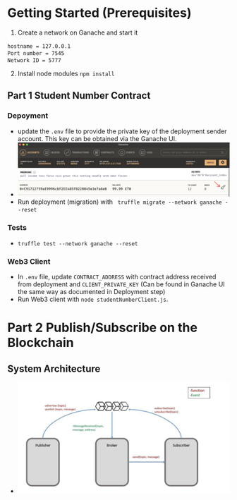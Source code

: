 
# Getting Started (Prerequisites)
1. Create a network on Ganache and start it
```
hostname = 127.0.0.1
Port number = 7545
Network ID = 5777
```

2. Install node modules 
`npm install`

## Part 1 Student Number Contract 
### Depoyment
- update the `.env` file to provide the private key of the deployment sender account. This key can be obtained via the Ganache UI. 
- <img src="readmeImages/ganachekey.png" alt="i1" style="width:800px;"/>
- Run deployment (migration) with ` truffle migrate --network ganache --reset`
### Tests
- `truffle test --network ganache --reset`

### Web3 Client
- In `.env` file, update `CONTRACT_ADDRESS` with contract address received from deployment and `CLIENT_PRIVATE_KEY` (Can be found in Ganache UI the same way as documented in Deployment step)
- Run Web3 client with `node studentNumberClient.js`. 

# Part 2 Publish/Subscribe on the Blockchain
## System Architecture
- <img src="readmeImages/architecture.png" alt="i1" style="width:800px;"/>

